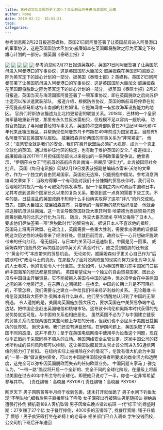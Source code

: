 ```yaml
---
title: 离开欧盟后英国将更全球化？英军航母将开进海湾国家_凤凰
author: None
date: 2019-02-22- 10:03:31
tags: 
categories: 
---
```

参考消息网2月22日报道英媒称，英国21日同阿曼签署了让英国航母进入阿曼港口的军事协议，这是英国国防大臣加文·威廉姆森在英国即将脱欧之际为英军定下的雄心计划的一部分。据英国《泰晤士报》2
<!-- more -->
                                
<img align="center" border="0" src="http://p1.ifengimg.com/a/2018_37/b1595fc7af57ef4_size19_w750_h172.gif" />
                                            
<img align="center" border="0" src="http://p1.ifengimg.com/a/2018_07/93ab89ed585fee1_size55_w1667_h104.jpg" />
                                    
<img align="center" border="0" src="http://p2.ifengimg.com/a/2019_01/0ed027e8930d43b_size349_w750_h560.jpg" />
                            
<img align="center" border="0" src="http://p0.ifengimg.com/a/2018_28/d1f660ebfb76d39_size107_w750_h230.gif" />
<img align="center" border="0" src="http://p2.ifengimg.com/a/2016/0810/204c433878d5cf9size1_w16_h16.png" />
参考消息网2月22日报道英媒称，英国21日同阿曼签署了让英国航母进入阿曼港口的军事协议，这是英国国防大臣加文·威廉姆森在英国即将脱欧之际为英军定下的雄心计划的一部分。据英国《泰晤士报》2
英媒称，英国21日同阿曼签署了让英国航母进入阿曼港口的军事协议，这是英国国防大臣加文·威廉姆森在英国即将脱欧之际为英军定下的雄心计划的一部分。
据英国《泰晤士报》2月21日报道，英国当天与海湾国家阿曼签署了一项军事协议，即在英国脱欧之后向苏伊士运河以东派遣武装部队。
报道介绍，根据防务协议，英国的新航母将停靠在位于阿曼首都马斯喀特市南部的杜格姆镇。它是海湾唯一有接收海军设施能力的地区。
官员们将新协议描述为比北约更紧密的联盟关系。2018年，巴林的一个皇家海军基地重新开放，那里有永久性反水雷船只，但规模不足以容纳一艘航母。
防务官员提到了与阿曼曾经的军事关系，英国特种空降部队曾在20世纪50年代和70年代来此镇压叛乱，并帮助现任阿曼苏丹卡布斯在49年前成为国家君主。目前有5名阿曼军官在英国军队服役。
威廉姆森评价两国的军事关系为“非常紧密”。
他说：“海湾安全就是我们的安全，我们在离开欧盟后必须扩大视野，成为一个真正全球化的英国。通过维护该地区的稳定，也有助于维护英国的安全。”
报道指出，威廉姆森自2017年11月担任国防部长以来提出的一系列政策备受争议。他曾表示，“伊丽莎白女王”号航母的首航应奔赴南海一带展示“硬实力”。此言被国际社会批评。
英国《每日电讯报》网站2月19日发表该报副总编辑杰雷米·沃纳的文章称，作为一个独立的自由贸易国家，英国别无选择，只能拥抱中国龙。参考消息网编译文章如下：
当政府得罪一个有可能对我们十分慷慨的贸易伙伴时，我们可以合理地将其视为一起不可避免的偶发事故。但一个星期之内同时疏远中国和日本，尤其考虑到这两个国家长久以来的复杂关系，要做到这一点真的需要下些工夫。不幸的是，日益混乱的英国政府不知用什么手段确实取得了这项“非凡”的外交成就。
首先，国防大臣加文·威廉姆森宣布，只要他的一艘崭新的航母做好准备，他就会把这艘航母派往南海。这一言论导致英国财政大臣菲利普·哈蒙德为商谈贸易问题而筹划数月的北京之行化为乌有。
随后，外交大臣杰里米·亨特又侮辱了日本人，要求他们尽快签署一项“后脱欧时代”的贸易协议。据说日本人不喜欢他的措辞。
英国马上将离开欧盟。在政治上，英国需要一些重大胜利，需要拿出确凿的证据证明这次历史性的决裂带来了经济好处。但就目前而言，政府似乎一心只想破坏脱欧带来的任何红利。
毫无疑问，与日本的关系可以迅速恢复。中国是另一回事。
威廉姆森的“炮舰外交”再次威胁到中英关系“黄金时代”，随之受到威胁的还有这个“黄金时代”本应带来的贸易机会。
无论如何，威廉姆森似乎更关心自己作为“后脱欧时代”政治斗士的资历。在那些为了面对脱离欧盟的现实而努力深化对华关系的人士看来，他的言论令人十分沮丧。无论如何，认为英国有能力在中国家门口挑衅中国海军的想法都是荒谬的。
英国希望成为一个独立的自由贸易国家，因此必须与中国自由开展贸易。它不能被拖入美国与中国的战争，但必须学会在中美两国之间的某个地带行走，在东西方之间架起一座桥梁。中国的长期上升是不可阻挡的，不管怎样，我们需要与之建立一种给我们带来经济利益的关系。
无论戴维·卡梅伦及其财政大臣乔治·奥斯本有什么缺点，他们至少清醒地认识到了中国的无限机遇。
令人遗憾的是，美国向英国施加强大压力，要求英国在中美贸易争端中选边站，把中国企业赶出英国电信和核电市场，这导致卡梅伦和奥斯本时代获得的先发优势岌岌可危。与中国的关系也相应恶化。
虽然英国不必为了与中国建立健康的贸易关系而忽视两国在某些问题上存在的分歧，但我们也不必屈从于美国日益偏执的世界观。
谢天谢地，我们还没有满盘皆输。在伊朗问题上，英国采取了与美国不同的态度，这并不费力；至于在英国电信网络中使用华为设备这个问题，现在似乎正趋向于采取同样不顺从的立场。英国网络安全主管认定，这家中国公司的技术所构成的任何风险都可以控制，这让美国说服其盟友禁止该公司进入5G通信网络的努力打了折扣。
在纽约实际上被排除在外的情况下，伦敦有很大机会为中国的“一带一路”倡议提供资金，可以为中国提供国际投资者所要求的商业活力和透明度，这完全可以弥补因英国脱欧而失去的任何欧盟业务。
中国问题专家马丁·雅克认为，“一带一路”倡议将开启一个全新的、完全不同的全球化阶段，在量级上将超过美国在过去40年中所主导的全球化。即便他只说对了一半，你也一定非常希望参与其中。
 
                                [责任编辑：高晓晨                                    PSY087]                            
                                责任编辑：高晓晨                                    PSY087                            
                                                            
网罗天下
男子网购苦等半月终于收到包裹，还未打开就给跪了
男子水闸下钓鱼发现“不明生物”,细看后男子直接屏住了呼吸
女子深夜出行被陌生男尾随搭讪 拒绝后遭强行扑倒
狮航载189人客机坠毁 男子因堵车晚点错过航班
一代“标王”的鼎盛时期：27岁赚了27个亿
女子餐厅摔倒，4000多的玉镯碎了, 找餐厅索赔: 镯子升值了
愤怒！男子疯狂殴打坐在轮椅上的老母亲 相关部门已介入调查
学生没钱回校，公交司机下班后开车送回
